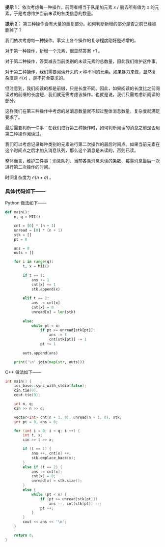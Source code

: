 **提示 1：** 依次考虑每一种操作，前两者相当于队尾加元素 $x$ / 删去所有值为 $x$ 的元素。于是考虑维护当前未读的各类信息的数量。

**提示 2：** 第三种操作会有大量的重复部分。如何判断新增的部分是否之前已经被删掉了？

我们依次考虑每一种操作。事实上各个操作的复杂程度刚好是递增的。

对于第一种操作，新增一个元素，很显然答案 $+1$ 。

对于第二种操作，答案减去当前类别的未读元素的总数量，因此我们维护这件事。

对于第三种操作，我们需要阅读开头的 $x$ 种不同的元素。如果暴力来做，显然复杂度是 $\mathcal{O}(x)$ ，是不符合要求的。

但注意到，我们阅读的都是前缀，只是长度不同。因此，如果阅读的长度比之前阅读过的前缀的长度短，我们就无需考虑该操作。也就是说，我们只需考虑新阅读的部分。

这样我们在第三种操作中考虑的总消息数量就不超过整体消息数量，复杂度就满足要求了。

最后需要判断一件事：在我们进行第三种操作时，如何判断阅读的消息之前是否用第二种操作阅读过。

我们可以考虑记录每种类别的元素进行第二次操作的最后时间点。如果当前元素在这个时间点之后才加入消息队列，那么这个消息是未读的，否则已读。

整体而言，维护三件事：消息队列、当前各类消息未读的条数、每类消息最后一次进行第二次操作的时间。

时间复杂度为 $\mathcal{O}(n+q)$ 。

### 具体代码如下——

Python 做法如下——

```Python []
def main():
    n, q = MII()

    cnt = [0] * (n + 1)
    unread = [0] * (n + 1)
    stk = []
    pt = 0

    ans = 0
    outs = []

    for i in range(q):
        t, x = MII()
        
        if t == 1:
            ans += 1
            cnt[x] += 1
            stk.append(x)
        
        elif t == 2:
            ans -= cnt[x]
            cnt[x] = 0
            unread[x] = len(stk)
        
        else:
            while pt < x:
                if pt >= unread[stk[pt]]:
                    ans -= 1
                    cnt[stk[pt]] -= 1
                pt += 1
        
        outs.append(ans)

    print('\n'.join(map(str, outs)))
```

C++ 做法如下——

```cpp []
int main() {
    ios_base::sync_with_stdio(false);
    cin.tie(0);
    cout.tie(0);

    int n, q;
    cin >> n >> q;

    vector<int> cnt(n + 1, 0), unread(n + 1, 0), stk;
    int pt = 0, ans = 0;

    for (int i = 0; i < q; i ++) {
        int t, x;
        cin >> t >> x;

        if (t == 1) {
            ans ++, cnt[x] ++;
            stk.emplace_back(x);
        }
        else if (t == 2) {
            ans -= cnt[x];
            cnt[x] = 0;
            unread[x] = stk.size();
        }
        else {
            while (pt < x) {
                if (pt >= unread[stk[pt]])
                    ans --, cnt[stk[pt]] --;
                pt ++;
            }
        }
        cout << ans << '\n';
    }

    return 0;
}
```
